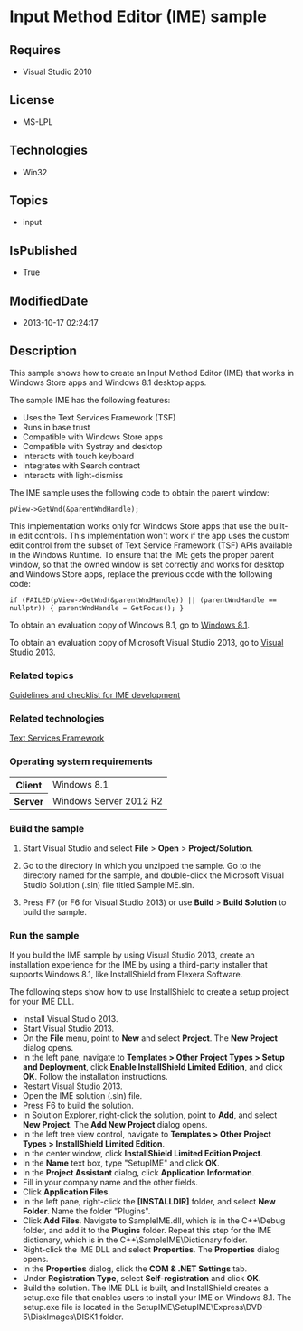 # Input Method Editor (IME) sample
## Requires
* Visual Studio 2010
## License
* MS-LPL
## Technologies
* Win32
## Topics
* input
## IsPublished
* True
## ModifiedDate
* 2013-10-17 02:24:17
## Description

<div id="mainSection">
<p>This sample shows how to create an Input Method Editor (IME) that works in Windows Store apps and Windows&nbsp;8.1 desktop apps.
</p>
<p></p>
<p>The sample IME has the following features:</p>
<ul>
<li>Uses the Text Services Framework (TSF) </li><li>Runs in base trust </li><li>Compatible with Windows Store apps </li><li>Compatible with Systray and desktop </li><li>Interacts with touch keyboard </li><li>Integrates with Search contract </li><li>Interacts with light-dismiss </li></ul>
<p></p>
<p>The IME sample uses the following code to obtain the parent window:</p>
<p><code>pView-&gt;GetWnd(&amp;parentWndHandle);</code></p>
<p>This implementation works only for Windows Store apps that use the built-in edit controls. This implementation won't work if the app uses the custom edit control from the subset of Text Service Framework (TSF) APIs available in the Windows Runtime. To ensure
 that the IME gets the proper parent window, so that the owned window is set correctly and works for desktop and Windows Store apps, replace the previous code with the following code:</p>
<p><code>if (FAILED(pView-&gt;GetWnd(&amp;parentWndHandle)) || (parentWndHandle == nullptr)) { parentWndHandle = GetFocus(); }</code></p>
<p>To obtain an evaluation copy of Windows&nbsp;8.1, go to <a href="http://go.microsoft.com/fwlink/p/?linkid=301696">
Windows&nbsp;8.1</a>. </p>
<p>To obtain an evaluation copy of Microsoft Visual Studio&nbsp;2013, go to <a href="http://go.microsoft.com/fwlink/p/?linkid=301697">
Visual Studio&nbsp;2013</a>.</p>
<h3><a id="related_topics"></a>Related topics</h3>
<dl><dt><a href="http://go.microsoft.com/fwlink/?LinkId=262401">Guidelines and checklist for IME development</a>
</dt></dl>
<h3>Related technologies</h3>
<a href="http://go.microsoft.com/fwlink/?LinkId=262402">Text Services Framework</a>
<h3>Operating system requirements</h3>
<table>
<tbody>
<tr>
<th>Client</th>
<td><dt>Windows&nbsp;8.1 </dt></td>
</tr>
<tr>
<th>Server</th>
<td><dt>Windows Server&nbsp;2012&nbsp;R2 </dt></td>
</tr>
</tbody>
</table>
<h3>Build the sample</h3>
<ol>
<li>
<p>Start Visual Studio and select <b>File</b> &gt; <b>Open</b> &gt; <b>Project/Solution</b>.</p>
</li><li>
<p>Go to the directory in which you unzipped the sample. Go to the directory named for the sample, and double-click the Microsoft Visual Studio Solution (.sln) file titled SampleIME.sln.</p>
</li><li>
<p>Press F7 (or F6 for Visual Studio&nbsp;2013) or use <b>Build</b> &gt; <b>Build Solution</b> to build the sample.</p>
</li></ol>
<h3>Run the sample</h3>
<p>If you build the IME sample by using Visual Studio&nbsp;2013, create an installation experience for the IME by using a third-party installer that supports Windows&nbsp;8.1, like InstallShield from Flexera Software.</p>
<p></p>
<p>The following steps show how to use InstallShield to create a setup project for your IME DLL.</p>
<ul>
<li>Install Visual Studio&nbsp;2013. </li><li>Start Visual Studio&nbsp;2013. </li><li>On the <b>File</b> menu, point to <b>New</b> and select <b>Project</b>. The <b>
New Project</b> dialog opens. </li><li>In the left pane, navigate to <b>Templates &gt; Other Project Types &gt; Setup and Deployment</b>, click
<b>Enable InstallShield Limited Edition</b>, and click <b>OK</b>. Follow the installation instructions.
</li><li>Restart Visual Studio&nbsp;2013. </li><li>Open the IME solution (.sln) file. </li><li>Press F6 to build the solution. </li><li>In Solution Explorer, right-click the solution, point to <b>Add</b>, and select
<b>New Project</b>. The <b>Add New Project</b> dialog opens. </li><li>In the left tree view control, navigate to <b>Templates &gt; Other Project Types &gt; InstallShield Limited Edition</b>.
</li><li>In the center window, click <b>InstallShield Limited Edition Project</b>. </li><li>In the <b>Name</b> text box, type &quot;SetupIME&quot; and click <b>OK</b>. </li><li>In the <b>Project Assistant</b> dialog, click <b>Application Information</b>.
</li><li>Fill in your company name and the other fields. </li><li>Click <b>Application Files</b>. </li><li>In the left pane, right-click the <b>[INSTALLDIR]</b> folder, and select <b>New Folder</b>. Name the folder &quot;Plugins&quot;.
</li><li>Click <b>Add Files</b>. Navigate to SampleIME.dll, which is in the C&#43;&#43;\Debug folder, and add it to the
<b>Plugins</b> folder. Repeat this step for the IME dictionary, which is in the C&#43;&#43;\SampleIME\Dictionary folder.
</li><li>Right-click the IME DLL and select <b>Properties</b>. The <b>Properties</b> dialog opens.
</li><li>In the <b>Properties</b> dialog, click the <b>COM &amp; .NET Settings</b> tab.
</li><li>Under <b>Registration Type</b>, select <b>Self-registration</b> and click <b>
OK</b>. </li><li>Build the solution. The IME DLL is built, and InstallShield creates a setup.exe file that enables users to install your IME on Windows&nbsp;8.1. The setup.exe file is located in the SetupIME\SetupIME\Express\DVD-5\DiskImages\DISK1 folder.
</li></ul>
<p></p>
</div>

